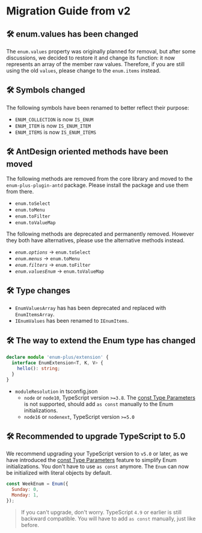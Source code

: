 # Migration Guide from v2

## 🛠 enum.values has been changed

The `enum.values` property was originally planned for removal, but after some discussions, we decided to restore it and change its function: it now represents an array of the member raw values. Therefore, if you are still using the old `values`, please change to the `enum.items` instead.

## 🛠 Symbols changed

The following symbols have been renamed to better reflect their purpose:

- `ENUM_COLLECTION` is now `IS_ENUM`
- `ENUM_ITEM` is now `IS_ENUM_ITEM`
- `ENUM_ITEMS` is now `IS_ENUM_ITEMS`

## 🛠 AntDesign oriented methods have been moved

The following methods are removed from the core library and moved to the `enum-plus-plugin-antd` package. Please install the package and use them from there.

- `enum.toSelect`
- `enum.toMenu`
- `enum.toFilter`
- `enum.toValueMap`

The following methods are deprecated and permanently removed. However they both have alternatives, please use the alternative methods instead.

- _`enum.options`_ → `enum.toSelect`
- _`enum.menus`_ → `enum.toMenu`
- _`enum.filters`_ → `enum.toFilter`
- _`enum.valuesEnum`_ → `enum.toValueMap`

## 🛠 Type changes

- `EnumValuesArray` has has been deprecated and replaced with `EnumItemsArray`.
- `IEnumValues` has been renamed to `IEnumItems`.

## 🛠 The way to extend the Enum type has changed

```typescript
declare module 'enum-plus/extension' {
  interface EnumExtension<T, K, V> {
    hello(): string;
  }
}
```

- `moduleResolution` in tsconfig.json
  - `node` or `node10`, TypeScript version `>=3.8`. The [const Type Parameters](https://www.typescriptlang.org/docs/handbook/release-notes/typescript-5-0.html#const-type-parameters) is not supported, should add `as const` manually to the Enum initializations.
  - `node16` or `nodenext`, TypeScript version `>=5.0`

## 🛠 Recommended to upgrade TypeScript to 5.0

We recommend upgrading your TypeScript version to `v5.0` or later, as we have introduced the [const Type Parameters](https://www.typescriptlang.org/docs/handbook/release-notes/typescript-5-0.html#const-type-parameters) feature to simplify Enum initializations. You don't have to use `as const` anymore. The `Enum` can now be initialized with literal objects by default.

```js
const WeekEnum = Enum({
  Sunday: 0,
  Monday: 1,
});
```

> If you can't upgrade, don't worry. TypeScript `4.9` or earlier is still backward compatible. You will have to add `as const` manually, just like before.
